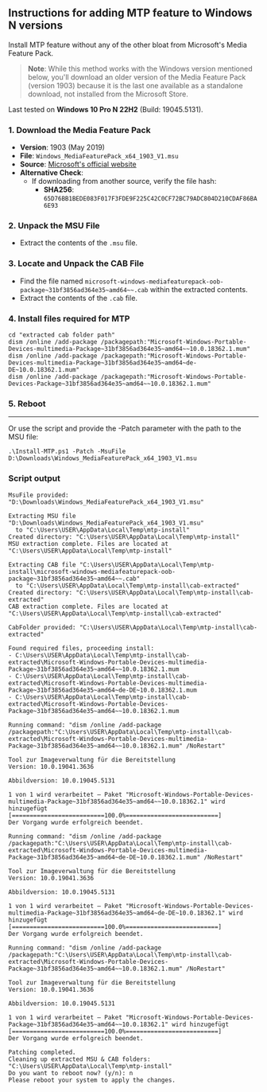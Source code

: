 ## Instructions for adding MTP feature to Windows N versions

Install MTP feature without any of the other bloat from Microsoft's Media Feature Pack.

> **Note**: While this method works with the Windows version mentioned below, you'll download an older version of the Media Feature Pack (version 1903) because it is the last one available as a standalone download, not installed from the Microsoft Store.

Last tested on **Windows 10 Pro N 22H2** (Build: 19045.5131).

### 1. **Download the Media Feature Pack**  
   - **Version**: 1903 (May 2019)  
   - **File**: `Windows_MediaFeaturePack_x64_1903_V1.msu`  
   - **Source**: [Microsoft's official website](https://www.microsoft.com/en-us/software-download/mediafeaturepack)  
   - **Alternative Check**:  
     - If downloading from another source, verify the file hash:  
       - **SHA256**: `65D76BB1BEDE083F017F3FDE9F225C42C0CF72BC79ADC804D210CDAF86BA6E93`

### 2. **Unpack the MSU File**  
   - Extract the contents of the `.msu` file.

### 3. **Locate and Unpack the CAB File**  
   - Find the file named `microsoft-windows-mediafeaturepack-oob-package~31bf3856ad364e35~amd64~~.cab` within the extracted contents.  
   - Extract the contents of the `.cab` file.
### 4. **Install files required for MTP**
```
cd "extracted cab folder path"
dism /online /add-package /packagepath:"Microsoft-Windows-Portable-Devices-multimedia-Package~31bf3856ad364e35~amd64~~10.0.18362.1.mum"
dism /online /add-package /packagepath:"Microsoft-Windows-Portable-Devices-multimedia-Package~31bf3856ad364e35~amd64~de-DE~10.0.18362.1.mum"
dism /online /add-package /packagepath:"Microsoft-Windows-Portable-Devices-Package~31bf3856ad364e35~amd64~~10.0.18362.1.mum"
```
### 5. **Reboot**

---

Or use the script and provide the -Patch parameter with the path to the MSU file:
```
.\Install-MTP.ps1 -Patch -MsuFile D:\Downloads\Windows_MediaFeaturePack_x64_1903_V1.msu
```

### Script output
```
MsuFile provided: "D:\Downloads\Windows_MediaFeaturePack_x64_1903_V1.msu"

Extracting MSU file "D:\Downloads\Windows_MediaFeaturePack_x64_1903_V1.msu"
  to "C:\Users\USER\AppData\Local\Temp\mtp-install"
Created directory: "C:\Users\USER\AppData\Local\Temp\mtp-install"
MSU extraction complete. Files are located at "C:\Users\USER\AppData\Local\Temp\mtp-install"

Extracting CAB file "C:\Users\USER\AppData\Local\Temp\mtp-install\microsoft-windows-mediafeaturepack-oob-package~31bf3856ad364e35~amd64~~.cab"
  to "C:\Users\USER\AppData\Local\Temp\mtp-install\cab-extracted"
Created directory: "C:\Users\USER\AppData\Local\Temp\mtp-install\cab-extracted"
CAB extraction complete. Files are located at "C:\Users\USER\AppData\Local\Temp\mtp-install\cab-extracted"

CabFolder provided: "C:\Users\USER\AppData\Local\Temp\mtp-install\cab-extracted"

Found required files, proceeding install:
- C:\Users\USER\AppData\Local\Temp\mtp-install\cab-extracted\Microsoft-Windows-Portable-Devices-multimedia-Package~31bf3856ad364e35~amd64~~10.0.18362.1.mum
- C:\Users\USER\AppData\Local\Temp\mtp-install\cab-extracted\Microsoft-Windows-Portable-Devices-multimedia-Package~31bf3856ad364e35~amd64~de-DE~10.0.18362.1.mum
- C:\Users\USER\AppData\Local\Temp\mtp-install\cab-extracted\Microsoft-Windows-Portable-Devices-Package~31bf3856ad364e35~amd64~~10.0.18362.1.mum

Running command: "dism /online /add-package /packagepath:"C:\Users\USER\AppData\Local\Temp\mtp-install\cab-extracted\Microsoft-Windows-Portable-Devices-multimedia-Package~31bf3856ad364e35~amd64~~10.0.18362.1.mum" /NoRestart"

Tool zur Imageverwaltung für die Bereitstellung
Version: 10.0.19041.3636

Abbildversion: 10.0.19045.5131

1 von 1 wird verarbeitet – Paket "Microsoft-Windows-Portable-Devices-multimedia-Package~31bf3856ad364e35~amd64~~10.0.18362.1" wird hinzugefügt
[==========================100.0%==========================]
Der Vorgang wurde erfolgreich beendet.

Running command: "dism /online /add-package /packagepath:"C:\Users\USER\AppData\Local\Temp\mtp-install\cab-extracted\Microsoft-Windows-Portable-Devices-multimedia-Package~31bf3856ad364e35~amd64~de-DE~10.0.18362.1.mum" /NoRestart"

Tool zur Imageverwaltung für die Bereitstellung
Version: 10.0.19041.3636

Abbildversion: 10.0.19045.5131

1 von 1 wird verarbeitet – Paket "Microsoft-Windows-Portable-Devices-multimedia-Package~31bf3856ad364e35~amd64~de-DE~10.0.18362.1" wird hinzugefügt
[==========================100.0%==========================]
Der Vorgang wurde erfolgreich beendet.

Running command: "dism /online /add-package /packagepath:"C:\Users\USER\AppData\Local\Temp\mtp-install\cab-extracted\Microsoft-Windows-Portable-Devices-Package~31bf3856ad364e35~amd64~~10.0.18362.1.mum" /NoRestart"

Tool zur Imageverwaltung für die Bereitstellung
Version: 10.0.19041.3636

Abbildversion: 10.0.19045.5131

1 von 1 wird verarbeitet – Paket "Microsoft-Windows-Portable-Devices-Package~31bf3856ad364e35~amd64~~10.0.18362.1" wird hinzugefügt
[==========================100.0%==========================]
Der Vorgang wurde erfolgreich beendet.

Patching completed.
Cleaning up extracted MSU & CAB folders: "C:\Users\USER\AppData\Local\Temp\mtp-install"
Do you want to reboot now? (y/n): n
Please reboot your system to apply the changes.
```
